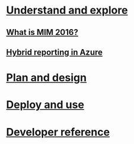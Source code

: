 # [Understand and explore](journey-understand-evaluate.md)
## [What is MIM 2016?](microsoft-identity-manager-2016.md)
## [Hybrid reporting in Azure](identity-manager-hybrid-reporting-azure.md)
# [Plan and design](/MIM/PlanDesign/journey-plan-design.html)
# [Deploy and use](/MIM/DeployUse/journey-deploy-use.html)
# [Developer reference](/MIM/reference/microsoft-identity-manager-2016-developer-reference.html)
